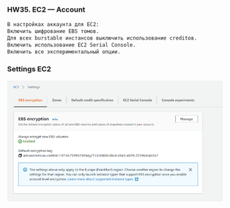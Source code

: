 ### HW35. EC2 — Account
``` 
В настройках аккаунта для EC2:
Включить шифрование EBS томов.
Для всех burstable инстансов выключить использование creditов. 
Включить использование EC2 Serial Console.
Включить все экспериментальный опции.
```
### Settings EC2
![screen shot web page](https://github.com/v-kostyukov/ithillel-tasks/blob/master/HW35/img/screen1.png)
